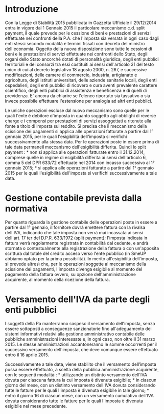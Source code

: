 # Introduzione
Con la Legge di Stabilità 2015 pubblicata in Gazzetta Ufficiale il 29/12/2014 entra in vigore dal 1 Gennaio 2015 il particolare meccanismo c.d. split payment, il quale prevede per le cessione di beni e prestazioni di servizi effettuate nei confronti della P.A. che l'imposta sia versata in ogni caso dagli enti stessi secondo modalità e termini fissati con decreto del ministro dell'economia.
Oggetto della nuova disposizione sono tutte le cessioni di beni e le prestazioni di servizi effettuate nei confronti dello Stato, degli organi dello Stato ancorché dotati di personalità giuridica, degli enti pubblici territoriali e dei consorzi tra essi costituiti ai sensi dell'articolo 31 del testo unico di cui al decreto legislativo 18 agosto 2000, n. 267, e successive modificazioni, delle camere di commercio, industria, artigianato e agricoltura, degli istituti universitari, delle aziende sanitarie locali, degli enti ospedalieri, degli enti pubblici di ricovero e cura aventi prevalente carattere scientifico, degli enti pubblici di assistenza e beneficenza e di quelli di previdenza.
E' ancora da chiarire se l'elenco riportato sia tassativo o sia invece possibile effettuare l'estensione per analogia ad altri enti pubblici.

Le uniche operazioni escluse dal nuovo meccanismo sono quelle per le quali l'ente è debitore d'imposta in quanto soggetto agli obblighi di reverse charge e i compensi per prestazioni di servizi assoggettati a ritenute alla fonte a titolo di imposta sul reddito.
Si precisa che il meccanismo della scissione dei pagamenti si applica alle operazioni fatturate a partire dal 1° gennaio 2015, per le quali l'esigibilità dell'imposta si verifichi successivamente alla stessa data. Per le operazioni poste in essere prima di tale data permaneil meccanismo dell'esigibilità differita.
Quindi lo split payment : 
 \* non si applica alle operazioni fatturate entro il 31.12.2014, comprese quelle in regime di esigibilità differita ai sensi dell'articolo 6, comma 5 del DPR 633/72 effettuate nel 2014 con incasso successivo al 1° gennaio 2015;
 \* si applica alle operazioni fatturate a partire dal 1° gennaio 2015 per le quali l'esigibilità dell'imposta si verifichi successivamente a tale data.

# Gestione contabile prevista dalla normativa
Per quanto riguarda la gestione contabile delle operazioni poste in essere a partire dal 1° gennaio, il fornitore dovrà emettere fattura con la rivalsa dell'IVA, indicando che tale imposta non verrà mai incassata ai sensi dell'art. 17 ter del D.P.R. 633/1972 (split payment); l'imposta indicata in fattura verrà regolarmente registrata in contabilità dal cedente, e andrà stornata o contestualmente alla registrazione della fattura o con un'apposita scrittura dal totale del credito acceso verso l'ente pubblico (in SmeUP abbiamo optato per la prima possibilità).
In merito all'esigibilità dell'imposta, si prevede altresì che, per le operazioni soggette al meccanismo della scissione dei pagamenti, l'imposta divenga esigibile al momento del pagamento della fattura ovvero, su opzione dell'amministrazione acquirente, al momento della ricezione della fattura.

# Versamento dell'IVA da parte degli enti pubblici
I soggetti della Pa manterranno sospeso il versamento dell'imposta, senza essere sottoposti a conseguenze sanzionatorie fino all'adeguamento dei sistemi informativi relativi alla gestione amministrativo contabile delle pubbliche amministrazioni interessate e, in ogni caso, non oltre il 31 marzo 2015. Le stesse amministrazioni accantoneranno le somme occorrenti per il successivo versamento dell'imposta, che deve comunque essere effettuato entro il 16 aprile 2015.

Successivamente a tale data, viene stabilito che il versamento dell'imposta possa essere effettuato, a scelta della pubblica amministrazione acquirente, con le seguenti modalità : 
 \* utilizzando un distinto versamento dell'IVA dovuta per ciascuna fattura la cui imposta è divenuta esigibile;
 \* in ciascun giorno del mese, con un distinto versamento dell'IVA dovuta considerando tutte le fatture per le quali l'imposta è divenuta esigibile in tale giorno;
 \* entro il giorno 16 di ciascun mese, con un versamento cumulativo dell'IVA dovuta considerando tutte le fatture per le quali l'imposta è divenuta esigibile nel mese precedente.


